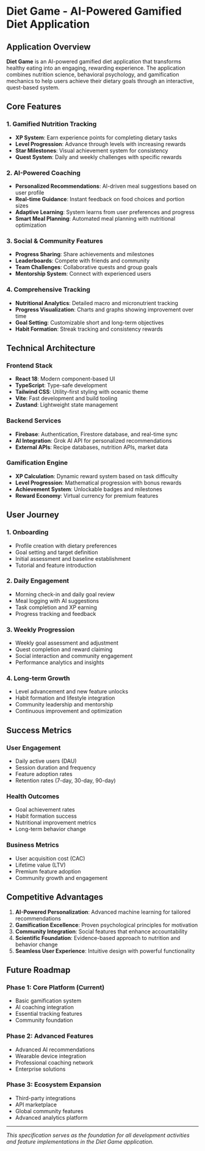 # Diet Game - AI-Powered Gamified Diet Application

## Application Overview

**Diet Game** is an AI-powered gamified diet application that transforms healthy eating into an engaging, rewarding experience. The application combines nutrition science, behavioral psychology, and gamification mechanics to help users achieve their dietary goals through an interactive, quest-based system.

## Core Features

### 1. Gamified Nutrition Tracking
- **XP System**: Earn experience points for completing dietary tasks
- **Level Progression**: Advance through levels with increasing rewards
- **Star Milestones**: Visual achievement system for consistency
- **Quest System**: Daily and weekly challenges with specific rewards

### 2. AI-Powered Coaching
- **Personalized Recommendations**: AI-driven meal suggestions based on user profile
- **Real-time Guidance**: Instant feedback on food choices and portion sizes
- **Adaptive Learning**: System learns from user preferences and progress
- **Smart Meal Planning**: Automated meal planning with nutritional optimization

### 3. Social & Community Features
- **Progress Sharing**: Share achievements and milestones
- **Leaderboards**: Compete with friends and community
- **Team Challenges**: Collaborative quests and group goals
- **Mentorship System**: Connect with experienced users

### 4. Comprehensive Tracking
- **Nutritional Analytics**: Detailed macro and micronutrient tracking
- **Progress Visualization**: Charts and graphs showing improvement over time
- **Goal Setting**: Customizable short and long-term objectives
- **Habit Formation**: Streak tracking and consistency rewards

## Technical Architecture

### Frontend Stack
- **React 18**: Modern component-based UI
- **TypeScript**: Type-safe development
- **Tailwind CSS**: Utility-first styling with oceanic theme
- **Vite**: Fast development and build tooling
- **Zustand**: Lightweight state management

### Backend Services
- **Firebase**: Authentication, Firestore database, and real-time sync
- **AI Integration**: Grok AI API for personalized recommendations
- **External APIs**: Recipe databases, nutrition APIs, market data

### Gamification Engine
- **XP Calculation**: Dynamic reward system based on task difficulty
- **Level Progression**: Mathematical progression with bonus rewards
- **Achievement System**: Unlockable badges and milestones
- **Reward Economy**: Virtual currency for premium features

## User Journey

### 1. Onboarding
- Profile creation with dietary preferences
- Goal setting and target definition
- Initial assessment and baseline establishment
- Tutorial and feature introduction

### 2. Daily Engagement
- Morning check-in and daily goal review
- Meal logging with AI suggestions
- Task completion and XP earning
- Progress tracking and feedback

### 3. Weekly Progression
- Weekly goal assessment and adjustment
- Quest completion and reward claiming
- Social interaction and community engagement
- Performance analytics and insights

### 4. Long-term Growth
- Level advancement and new feature unlocks
- Habit formation and lifestyle integration
- Community leadership and mentorship
- Continuous improvement and optimization

## Success Metrics

### User Engagement
- Daily active users (DAU)
- Session duration and frequency
- Feature adoption rates
- Retention rates (7-day, 30-day, 90-day)

### Health Outcomes
- Goal achievement rates
- Habit formation success
- Nutritional improvement metrics
- Long-term behavior change

### Business Metrics
- User acquisition cost (CAC)
- Lifetime value (LTV)
- Premium feature adoption
- Community growth and engagement

## Competitive Advantages

1. **AI-Powered Personalization**: Advanced machine learning for tailored recommendations
2. **Gamification Excellence**: Proven psychological principles for motivation
3. **Community Integration**: Social features that enhance accountability
4. **Scientific Foundation**: Evidence-based approach to nutrition and behavior change
5. **Seamless User Experience**: Intuitive design with powerful functionality

## Future Roadmap

### Phase 1: Core Platform (Current)
- Basic gamification system
- AI coaching integration
- Essential tracking features
- Community foundation

### Phase 2: Advanced Features
- Advanced AI recommendations
- Wearable device integration
- Professional coaching network
- Enterprise solutions

### Phase 3: Ecosystem Expansion
- Third-party integrations
- API marketplace
- Global community features
- Advanced analytics platform

---

*This specification serves as the foundation for all development activities and feature implementations in the Diet Game application.*
